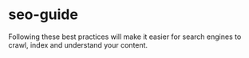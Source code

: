 seo-guide
=========

Following these best practices will make it easier for search engines to crawl, index and understand your content.
